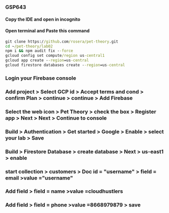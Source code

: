 ### GSP643
#### Copy the IDE and open in incognito
#### Open terminal and Paste this command
```cmd
git clone https://github.com/rosera/pet-theory.git
cd ~/pet-theory/lab02
npm i && npm audit fix --force
gcloud config set compute/region us-central1
gcloud app create --region=us-central
gcloud firestore databases create --region=us-central
```
### Login your Firebase console
### Add project > Select GCP id > Accept terms and cond > confirm Plan > continue > continue > Add Firebase
### Select the web icon > Pet Theory > check the box > Register app > Next > Next > Continue to console
### Build > Authentication > Get started > Google > Enable > select your lab > Save 
### Build > Firestore Database > create database > Next > us-east1 > enable 
### start collection > customers > Doc id = "username" > field = email >value ="username"
### Add field > field = name >value =cloudhustlers
### Add field > field = phone >value =8668979879 > save 

